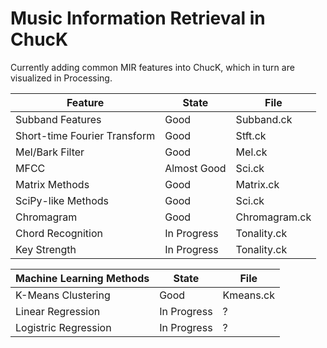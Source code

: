 Music Information Retrieval in ChucK
============

Currently adding common MIR features into ChucK, which in turn are visualized in Processing.

| Feature                       | State         | File          |
| ------------------------------| ------------- | ------------- |
| Subband Features              | Good          | Subband.ck    |
| Short-time Fourier Transform  | Good          | Stft.ck       |
| Mel/Bark Filter               | Good          | Mel.ck        |
| MFCC                          | Almost Good   | Sci.ck        |
| Matrix Methods                | Good          | Matrix.ck     |
| SciPy-like Methods            | Good          | Sci.ck        |
| Chromagram                    | Good          | Chromagram.ck |
| Chord Recognition             | In Progress   | Tonality.ck   |
| Key Strength                  | In Progress   | Tonality.ck   |


| Machine Learning Methods      | State         | File          |
| ------------------------------| ------------- | ------------- |
| K-Means Clustering            | Good          | Kmeans.ck     |
| Linear Regression             | In Progress   | ?             |
| Logistric Regression          | In Progress   | ?             |

